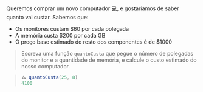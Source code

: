 Queremos comprar um novo computador :computer:, e gostaríamos de saber quanto vai custar. Sabemos que:

* Os monitores custam  $60 por cada polegada 
* A memória custa  $200 por cada GB
* O preço base estimado do resto dos componentes é de $1000

> Escreva uma função `quantoCusta` que pegue o número de polegadas do monitor e a quantidade de memória, e calcule o custo estimado do nosso computador.

> ``` javascript
> ム quantoCusta(25, 8)
> 4100
> ```
